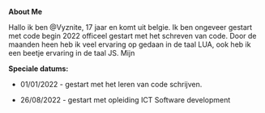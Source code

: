 **About Me**

Hallo ik ben @Vyznite, 17 jaar en komt uit belgie. 
Ik ben ongeveer gestart met code begin 2022 officeel gestart met het schreven van code. Door de maanden heen heb ik veel ervaring op gedaan in de taal LUA, ook heb ik een beetje ervaring in de taal JS. Mijn 


**Speciale datums:**
- 01/01/2022 - gestart met het leren van code schrijven.

- 26/08/2022 - gestart met opleiding ICT Software development
